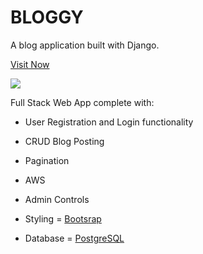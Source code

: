 # BLOGGY

A blog application built with Django.

[Visit Now](https://i-bloggy.herokuapp.com/)

![](https://media.giphy.com/media/kcaAI9zoIVY4OlNXz0/giphy.gif)

Full Stack Web App complete with: 

* User Registration and Login functionality 
* CRUD Blog Posting
* Pagination
* AWS 
* Admin Controls

* Styling = [Bootsrap](https://getbootstrap.com/)
* Database = [PostgreSQL](https://www.postgresql.org/)